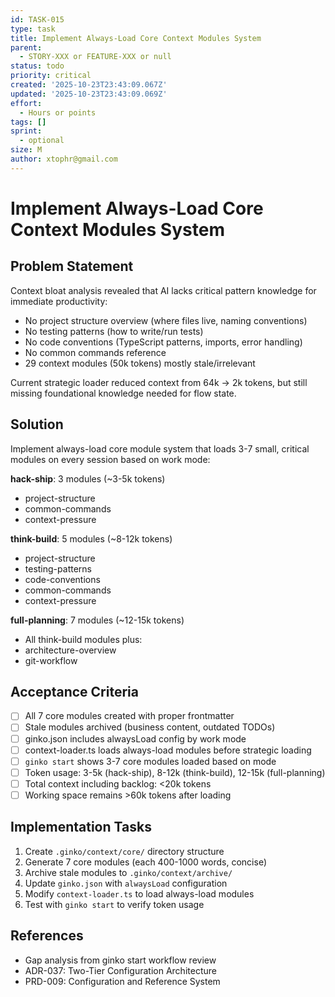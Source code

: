 ```yaml
---
id: TASK-015
type: task
title: Implement Always-Load Core Context Modules System
parent:
  - STORY-XXX or FEATURE-XXX or null
status: todo
priority: critical
created: '2025-10-23T23:43:09.067Z'
updated: '2025-10-23T23:43:09.069Z'
effort:
  - Hours or points
tags: []
sprint:
  - optional
size: M
author: xtophr@gmail.com
---
```


# Implement Always-Load Core Context Modules System

## Problem Statement

Context bloat analysis revealed that AI lacks critical pattern knowledge for immediate productivity:
- No project structure overview (where files live, naming conventions)
- No testing patterns (how to write/run tests)
- No code conventions (TypeScript patterns, imports, error handling)
- No common commands reference
- 29 context modules (50k tokens) mostly stale/irrelevant

Current strategic loader reduced context from 64k → 2k tokens, but still missing foundational knowledge needed for flow state.

## Solution

Implement always-load core module system that loads 3-7 small, critical modules on every session based on work mode:

**hack-ship**: 3 modules (~3-5k tokens)
- project-structure
- common-commands
- context-pressure

**think-build**: 5 modules (~8-12k tokens)
- project-structure
- testing-patterns
- code-conventions
- common-commands
- context-pressure

**full-planning**: 7 modules (~12-15k tokens)
- All think-build modules plus:
- architecture-overview
- git-workflow

## Acceptance Criteria

- [ ] All 7 core modules created with proper frontmatter
- [ ] Stale modules archived (business content, outdated TODOs)
- [ ] ginko.json includes alwaysLoad config by work mode
- [ ] context-loader.ts loads always-load modules before strategic loading
- [ ] `ginko start` shows 3-7 core modules loaded based on mode
- [ ] Token usage: 3-5k (hack-ship), 8-12k (think-build), 12-15k (full-planning)
- [ ] Total context including backlog: <20k tokens
- [ ] Working space remains >60k tokens after loading

## Implementation Tasks

1. Create `.ginko/context/core/` directory structure
2. Generate 7 core modules (each 400-1000 words, concise)
3. Archive stale modules to `.ginko/context/archive/`
4. Update `ginko.json` with `alwaysLoad` configuration
5. Modify `context-loader.ts` to load always-load modules
6. Test with `ginko start` to verify token usage

## References

- Gap analysis from ginko start workflow review
- ADR-037: Two-Tier Configuration Architecture
- PRD-009: Configuration and Reference System
